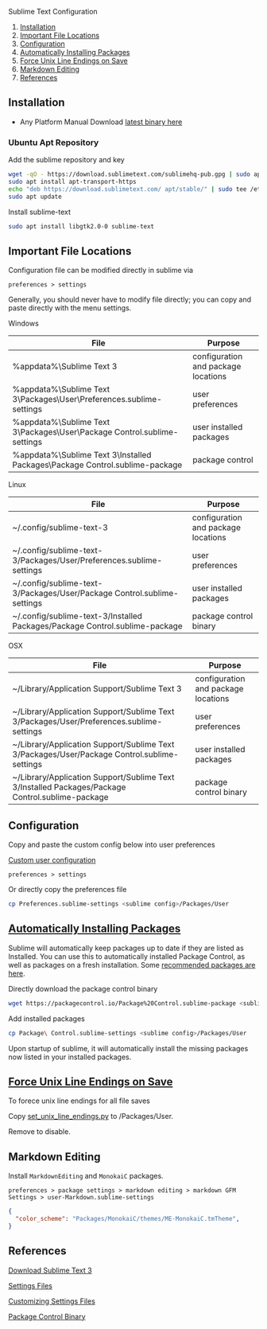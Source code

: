 Sublime Text Configuration

1. [Installation](#installation)
1. [Important File Locations](#important-file-locations)
1. [Configuration](#configuration)
1. [Automatically Installing Packages](#automatically-installing-packages)
1. [Force Unix Line Endings on Save](#force-unix-line-endings-on-save)
1. [Markdown Editing](#markdown-editing)
1. [References](#references)

Installation
------------
* Any Platform Manual Download [latest binary here][1]

### Ubuntu Apt Repository

Add the sublime repository and key
```bash
wget -qO - https://download.sublimetext.com/sublimehq-pub.gpg | sudo apt-key add -
sudo apt install apt-transport-https
echo "deb https://download.sublimetext.com/ apt/stable/" | sudo tee /etc/apt/sources.list.d/sublime-text.list
sudo apt update
```

Install sublime-text
```bash
sudo apt install libgtk2.0-0 sublime-text
```

Important File Locations
------------------------
Configuration file can be modified directly in sublime via

```
preferences > settings
```

Generally, you should never have to modify file directly; you can copy and paste
directly with the menu settings.

Windows

| File                                                                        | Purpose                             |
|-----------------------------------------------------------------------------|-------------------------------------|
| %appdata%\Sublime Text 3                                                    | configuration and package locations |
| %appdata%\Sublime Text 3\Packages\User\Preferences.sublime-settings         | user preferences                    |
| %appdata%\Sublime Text 3\Packages\User\Package Control.sublime-settings     | user installed packages             |
| %appdata%\Sublime Text 3\Installed Packages\Package Control.sublime-package | package control                     |


Linux

| File                                                                        | Purpose                             |
|-----------------------------------------------------------------------------|-------------------------------------|
| ~/.config/sublime-text-3                                                    | configuration and package locations |
| ~/.config/sublime-text-3/Packages/User/Preferences.sublime-settings         | user preferences                    |
| ~/.config/sublime-text-3/Packages/User/Package Control.sublime-settings     | user installed packages             |
| ~/.config/sublime-text-3/Installed Packages/Package Control.sublime-package | package control binary              |

OSX

| File                                                                                            | Purpose                             |
|-------------------------------------------------------------------------------------------------|-------------------------------------|
| ~/Library/Application Support/Sublime Text 3                                                    | configuration and package locations |
| ~/Library/Application Support/Sublime Text 3/Packages/User/Preferences.sublime-settings         | user preferences                    |
| ~/Library/Application Support/Sublime Text 3/Packages/User/Package Control.sublime-settings     | user installed packages             |
| ~/Library/Application Support/Sublime Text 3/Installed Packages/Package Control.sublime-package | package control binary              |

Configuration
-------------
Copy and paste the custom config below into user preferences

[Custom user configuration][4]
```
preferences > settings
```

Or directly copy the preferences file
```bash
cp Preferences.sublime-settings <sublime config>/Packages/User
```

[Automatically Installing Packages][6]
--------------------------------------
Sublime will automatically keep packages up to date if they are listed as Installed. You can use this to automatically installed Package Control, as well as packages on a fresh installation. Some [recommended packages are here][7].

Directly download the package control binary
```bash
wget https://packagecontrol.io/Package%20Control.sublime-package <sublime config>/Installed\ Packages/
```

Add installed packages
```bash
cp Package\ Control.sublime-settings <sublime config>/Packages/User
```

Upon startup of sublime, it will automatically install the missing packages now listed in your installed packages.

[Force Unix Line Endings on Save][10]
-------------------------------------
To forece unix line endings for all file saves

Copy [set_unix_line_endings.py](set_unix_line_endings.py) to
<sublime config>/Packages/User.

Remove to disable.

Markdown Editing
----------------
Install `MarkdownEditing` and `MonokaiC` packages.

`preferences > package settings > markdown editing > markdown GFM Settings >
user-Markdown.sublime-settings`

```json
{
  "color_scheme": "Packages/MonokaiC/themes/ME-MonokaiC.tmTheme",
}
```

References
----------
[Download Sublime Text 3][1]

[Settings Files][2]

[Customizing Settings Files][3]

[Package Control Binary][8]

[1]: https://www.sublimetext.com/3
[2]: https://www.sublimetext.com/docs/3/settings.html
[3]: http://docs.sublimetext.info/en/latest/customization/settings.html
[4]: Preferences.sublime-settings
[5]: Package%20Control.sublime-settings
[6]: https://github.com/mrmartineau/SublimeTextSetupWiki/issues/3
[7]: http://txfx.net/2014/11/08/my-sublime-text-3-packages/
[8]: https://packagecontrol.io/Package%20Control.sublime-package
[9]: https://medium.com/@pck/how-to-use-sublime-text-3-from-command-line-with-ubuntu-bash-terminal-in-windows-10-subsystems-for-aa2ad59d088c
[10]: https://stackoverflow.com/questions/39680585/how-do-configure-sublime-to-always-convert-to-unix-line-endings-on-save
